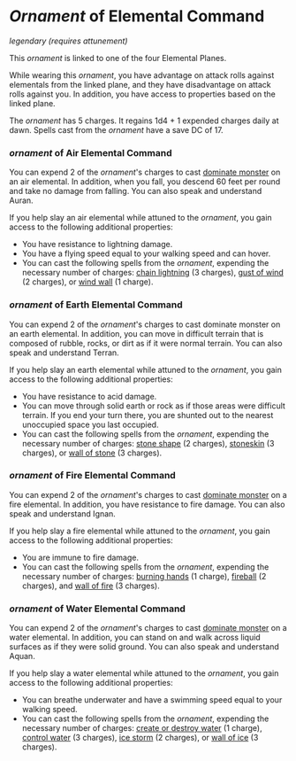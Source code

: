 # *Ornament* of Elemental Command
*legendary (requires attunement)*

This *ornament* is linked to one of the four Elemental Planes.

While wearing this *ornament*, you have advantage on attack rolls against elementals from the linked plane, and they have disadvantage on attack rolls against you. In addition, you have access to properties based on the linked plane.

The *ornament* has 5 charges. It regains 1d4 + 1 expended charges daily at dawn. Spells cast from the *ornament* have a save DC of 17.

### *ornament* of Air Elemental Command
You can expend 2 of the *ornament*'s charges to cast [dominate monster](../Spells/dominate-monster.md) on an air elemental. In addition, when you fall, you descend 60 feet per round and take no damage from falling. You can also speak and understand Auran.

If you help slay an air elemental while attuned to the *ornament*, you gain access to the following additional properties:

* You have resistance to lightning damage.
* You have a flying speed equal to your walking speed and can hover.
* You can cast the following spells from the *ornament*, expending the necessary number of charges: [chain lightning](../Spells/chain-lightning.md) (3 charges), [gust of wind](../Spells/gust-of-wind.md) (2 charges), or [wind wall](../Spells/wind-wall.md) (1 charge).

### *ornament* of Earth Elemental Command
You can expend 2 of the *ornament*'s charges to cast dominate monster on an earth elemental. In addition, you can move in difficult terrain that is composed of rubble, rocks, or dirt as if it were normal terrain. You can also speak and understand Terran.

If you help slay an earth elemental while attuned to the *ornament*, you gain access to the following additional properties:

* You have resistance to acid damage.
* You can move through solid earth or rock as if those areas were difficult terrain. If you end your turn there, you are shunted out to the nearest unoccupied space you last occupied.
* You can cast the following spells from the *ornament*, expending the necessary number of charges: [stone shape](../Spells/stone-shape.md) (2 charges), [stoneskin](../Spells/stoneskin.md) (3 charges), or [wall of stone](../Spells/wall-of-stone.md) (3 charges).

### *ornament* of Fire Elemental Command
You can expend 2 of the *ornament*'s charges to cast [dominate monster](../Spells/dominate-monster.md) on a fire elemental. In addition, you have resistance to fire damage. You can also speak and understand Ignan.

If you help slay a fire elemental while attuned to the *ornament*, you gain access to the following additional properties:

* You are immune to fire damage.
* You can cast the following spells from the *ornament*, expending the necessary number of charges: [burning hands](../Spells/burning-hands.md) (1 charge), [fireball](../Spells/fireball.md) (2 charges), and [wall of fire](../Spells/wall-of-fire.md) (3 charges).

### *ornament* of Water Elemental Command
You can expend 2 of the *ornament*'s charges to cast [dominate monster](../Spells/dominate-monster.md) on a water elemental. In addition, you can stand on and walk across liquid surfaces as if they were solid ground. You can also speak and understand Aquan.

If you help slay a water elemental while attuned to the *ornament*, you gain access to the following additional properties:

* You can breathe underwater and have a swimming speed equal to your walking speed.
* You can cast the following spells from the *ornament*, expending the necessary number of charges: [create or destroy water](../Spells/create-or-destroy-water.md) (1 charge), [control water](../Spells/control-water.md) (3 charges), [ice storm](../Spells/ice-storm.md) (2 charges), or [wall of ice](../Spells/wall-of-ice.md) (3 charges).


